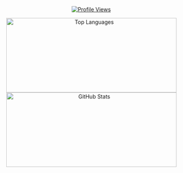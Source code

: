<div align="center">
  
[![Profile Views](https://komarev.com/ghpvc/?username=muctebanesiri&label=Profile%20views&color=0d1117&style=flat)](https://github.com/muctebanesiri)

<img src="https://github-readme-stats.vercel.app/api/top-langs?username=muctebanesiri&show_icons=true&theme=transparent&hide_border=true&locale=en&layout=compact&card_width=445&langs_count=6" alt="Top Languages" width="445" height="195" />

<img src="https://github-readme-stats.vercel.app/api?username=muctebanesiri&show_icons=true&theme=transparent&hide_border=true&locale=en&card_width=445&hide=issues,contribs&show=stars,prs" alt="GitHub Stats" width="445" height="195" />




</div>
